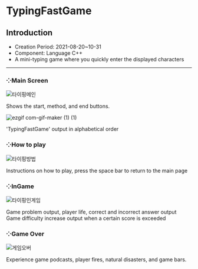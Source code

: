 # TypingFastGame

## Introduction
  * Creation Period: 2021-08-20~10-31
  * Component: Language C++
  * A mini-typing game where you quickly enter the displayed characters
***
### ⁘Main Screen
![타이핑메인](https://user-images.githubusercontent.com/99002828/162569221-800ef577-e1d6-486e-8d36-5857ab7514cd.png)

Shows the start, method, and end buttons.

![ezgif com-gif-maker (1) (1)](https://user-images.githubusercontent.com/99002828/162569259-a6f842ea-a90e-4592-8c48-b72b489231cc.gif)

'TypingFastGame'  output in alphabetical order


### ⁘How to play
![타이핑방법](https://user-images.githubusercontent.com/99002828/162569228-f2b60fa4-296a-4844-a80d-6abd43a51d5d.png)

Instructions on how to play, press the space bar to return to the main page

### ⁘InGame
![타이핑인게임](https://user-images.githubusercontent.com/99002828/162569233-6980bdeb-8a12-4820-854e-708531d07cf5.png)

Game problem output, player life, correct and incorrect answer output Game difficulty increase output when a certain score is exceeded

### ⁘Game Over
![게임오버](https://user-images.githubusercontent.com/99002828/162569238-a528979d-ab11-4e20-8c4e-4d77b196a784.png)

Experience game podcasts, player fires, natural disasters, and game bars.

